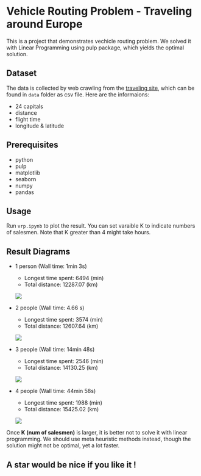 # Vehicle Routing Problem - Traveling around Europe

This is a project that demonstrates vechicle routing problem. We solved it with Linear Programming using pulp package, which yields the optimal solution.

## Dataset

The data is collected by web crawling from the [traveling site](), which can be found in ```data``` folder as csv file. Here are the informaions:

- 24 capitals
- distance
- flight time
- longitude  & latitude

## Prerequisites

- python
- pulp
- matplotlib
- seaborn
- numpy
- pandas

## Usage

Run ```vrp.ipynb``` to plot the result. You can set varaible K to indicate numbers of salesmen. Note that K greater than 4 might take hours.

## Result Diagrams

- 1 person (Wall time: 1min 3s)
    - Longest time spent: 6494 (min)
    - Total distance: 12287.07 (km)

    ![](https://i.imgur.com/khy8Lek.png)

- 2 people (Wall time: 4.66 s)
    - Longest time spent: 3574 (min)
    - Total distance: 12607.64 (km)

    ![](https://i.imgur.com/5NM2ZQ1.png)

- 3 people (Wall time: 14min 48s)
    - Longest time spent: 2546 (min)
    - Total distance: 14130.25 (km)

    ![](https://i.imgur.com/mFugpKP.png)

- 4 people (Wall time: 44min 58s)
    - Longest time spent: 1988 (min)
    - Total distance: 15425.02 (km)

    ![](https://i.imgur.com/EIDcAlH.png)

Once **K (num of salesmen)** is larger, it is better not to solve it with linear programming. We should use meta heuristic methods instead, though the solution might not be optimal, yet a lot faster.


## A star would be nice if you like it !
